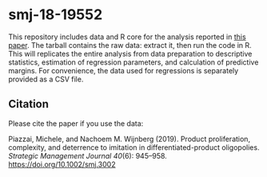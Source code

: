 # smj-18-19552

This repository includes data and R core for the analysis reported in [this paper](https://doi.org/10.1002/smj.3002). The tarball contains the raw data: extract it, then run the code in R. This will replicates the entire analysis from data preparation to descriptive statistics, estimation of regression parameters, and calculation of predictive margins. For convenience, the data used for regressions is separately provided as a CSV file.

## Citation

Please cite the paper if you use the data:

Piazzai, Michele, and Nachoem M. Wijnberg (2019). Product proliferation, complexity, and deterrence to imitation in differentiated-product oligopolies. _Strategic Management Journal 40_(6): 945–958.
<https://doi.org/10.1002/smj.3002>
